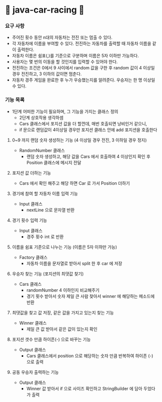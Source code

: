 # 🚙 java-car-racing 🚗

### 요구 사항

- 주어진 횟수 동안 n대의 자동차는 전진 또는 멈출 수 있다.
- 각 자동차에 이름을 부여할 수 있다. 전진하는 자동차를 출력할 때 자동차 이름을 같이 출력한다.
- 자동차 이름은 쉼표(,)를 기준으로 구분하며 이름은 5자 이하만 가능하다.
- 사용자는 몇 번의 이동을 할 것인지를 입력할 수 있어야 한다.
- 전진하는 조건은 0에서 9 사이에서 random 값을 구한 후 random 값이 4 이상일 경우 전진하고, 3 이하의 값이면 멈춘다.
- 자동차 경주 게임을 완료한 후 누가 우승했는지를 알려준다. 우승자는 한 명 이상일 수 있다.

### 기능 목록

- 1단계 어떠한 기능이 필요하며, 그 기능을 가지는 클래스 정의
  - 2단계 상호작용 생각하셈
  - Cars 클래스에서 포지션 값을 더 할껀데, 매번 호출되면 낭비인거 같으니, 
  - if 문으로 랜덤값이 4이상일 경우만 포지션 클래스 안에 add 포지션을 호출한다


1. 0~9 까지 랜덤 숫자 생성하는 기능 (4 이상일 경우 전진, 3 이하일 경우 정지)
   - RandomNumber 클래스
     - 랜덤 숫자 생성하고, 해당 값을 Cars 에서 호출하여 4 이상인지 확인 후 Position 클래스에 메시지 전달
2. 포지션 값 더하는 기능
    - Cars 에서 확인 해주고 해당 하면 Car 로 가서 Position 더하기 

3. 경기에 참여 할 자동차 이름 입력 기능
   - Input 클래스
      - nextLine 으로 문자열 반환
4. 경기 횟수 입력 기능
   - Input 클래스
      - 경주 횟수 int 로 반환
5. 이름을 쉼표 기준으로 나누는 기능 (이름은 5자 이하만 가능)
   - Factory 클래스
      - 자동차 이름을 문자열로 받아서 split 한 후 car 에 저장
6. 우승자 찾는 기능 (포지션의 최댓값 찾기)
   - Cars 클래스
     - randomNumber 4 이하인지 비교해주기 
     - 경기 횟수 받아서 숫자 제일 큰 사람 찾아서 winner 에 해당하는 메소드에 반환
7. 최댓값을 찾고 값 저장, 같은 값을 가지고 있는지 찾는 기능
   - Winner 클래스
      - 제일 큰 값 받아서 같은 값이 있는지 확인
8. 포지션 갯수 만큼 하이픈(-) 으로 바꾸는 기능
   - Output 클래스
      - Cars 클래스에서 position 으로 해당하는 숫자 만큼 반복하여 하이픈 (-) 으로 출력  
9. 공동 우승자 출력하는 기능
   - Output 클래스
      - Winner 값 받아서 if 으로 사이즈 확인하고 StringBuilder 에 담아 두었다가 출력
